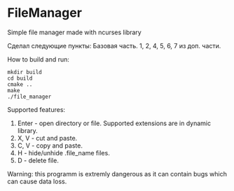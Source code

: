 # FileManager
Simple file manager made with ncurses library

Сделал следующие пункты:
Базовая часть.
1, 2, 4, 5, 6, 7 из доп. части.

How to build and run:
```
mkdir build
cd build
cmake ..
make
./file_manager
```

Supported features:
1. Enter - open directory or file. Supported extensions are in dynamic library.
2. X, V - cut and paste.
3. C, V - copy and paste.
4. H - hide/unhide .file_name files.
5. D - delete file.

Warning: this programm is extremly dangerous as it can contain bugs which can cause data loss.
